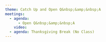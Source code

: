 ```yaml
---
theme: Catch Up and Open Q&nbsp;&amp;&nbsp;A
meetings:
  - agenda:
      - Open Q&nbsp;&amp;&nbsp;A
    video:
  - agenda: Thanksgiving Break (No Class)
---
```

